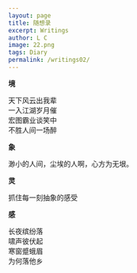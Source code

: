 ```yaml
---
layout: page
title: 随想录
excerpt: Writings
author: L C
image: 22.png
tags: Diary
permalink: /writings02/
---
```


**境**  

天下风云出我辈   
一入江湖岁月催   
宏图霸业谈笑中   
不胜人间一场醉   

**象** 

渺小的人间，尘埃的人啊，心方为无垠。

**灵** 

抓住每一刻抽象的感受

**感**

长夜缤纷落   
啸声彼伏起   
寒窗蹙蛾眉   
为何落他乡   


